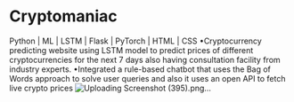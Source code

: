 # Cryptomaniac
Python | ML | LSTM | Flask | PyTorch | HTML | CSS
•Cryptocurrency predicting website using LSTM model to predict prices of different cryptocurrencies
for the next 7 days also having consultation facility from industry experts.
•Integrated a rule-based chatbot that uses the Bag of Words approach to solve user queries and also it
uses an open API to fetch live crypto prices
![Uploading Screenshot (395).png…]()
